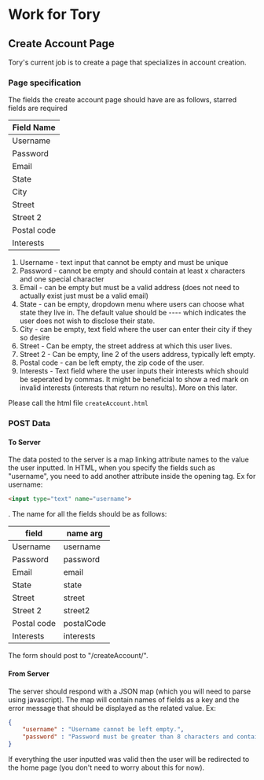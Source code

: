 # Work for Tory

## Create Account Page
Tory's current job is to create a page that specializes in account creation.

### Page specification 
The fields the create account page should have are as follows, starred fields are required

| Field Name  |
|-------------|
| Username    |
| Password    |
| Email       |
| State       |
| City        |
| Street      |
| Street 2    |
| Postal code |
| Interests   |


1. Username - text input that cannot be empty and must be unique
2. Password - cannot be empty and should contain at least x characters and one special character
3. Email - can be empty but must be a valid address (does not need to actually exist just must be a valid email)
4. State - can be empty, dropdown menu where users can choose what state they live in. The default value should be ---- which indicates the user does not wish to disclose their state.
5. City - can be empty, text field where the user can enter their city if they so desire
6. Street - Can be empty, the street address at which this user lives.
7. Street 2 - Can be empty, line 2 of the users address, typically left empty.
8. Postal code - can be left empty, the zip code of the user.
9. Interests - Text field where the user inputs their interests which should be seperated by commas. It might be beneficial to show a red mark on invalid interests (interests that return no results). More on this later.

Please call the html file ```createAccount.html```

### POST Data
#### To Server
The data posted to the server is a map linking attribute names to the value the user inputted. In HTML, when you specify the fields such as "username", you need to add another attribute inside the opening tag. Ex for username: 
```html
<input type="text" name="username"> 
```
. The name for all the fields should be as follows:

| field         | name arg     |
| ------------- | ------------ |
| Username      | username     |
| Password      | password     |
| Email         | email        |
| State         | state        |
| Street        | street       |
| Street 2      | street2      |
| Postal code   | postalCode   |
| Interests     | interests    |

The form should post to "/createAccount/".

#### From Server
The server should respond with a JSON map (which you will need to parse using javascript). The map will contain names of fields as a key and the error message that should be displayed as the related value. Ex:
```JSON
{
    "username" : "Username cannot be left empty.",
    "password" : "Password must be greater than 8 characters and contain at least one special character."
}
```

If everything the user inputted was valid then the user will be redirected to the home page (you don't need to worry about this for now).

